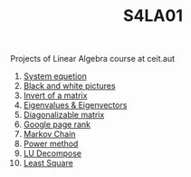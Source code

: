 <h1 align="center">
  S4LA01
</h1>

<br />

Projects of Linear Algebra course at ceit.aut

<ol>
  <li>
    <a href="https://github.com/amirhnajafiz/Linear-Algebra-Course/tree/master/01.%20System%20Equetion">
      System equetion
    </a>
  </li>
  <li>
    <a href="https://github.com/amirhnajafiz/Linear-Algebra-Course/tree/master/02.%20Black%20%26%20White%20Pics">
      Black and white pictures
    </a>
  </li>
  <li>
    <a href="https://github.com/amirhnajafiz/Linear-Algebra-Course/tree/master/03.%20Invert%20Matrix">
      Invert of a matrix
    </a>
  </li>
  <li>
    <a href="https://github.com/amirhnajafiz/Linear-Algebra-Course/tree/master/04.%20Eigenvalue%20%26%20Eigenvector">
      Eigenvalues & Eigenvectors
    </a>
  </li>
  <li>
    <a href="https://github.com/amirhnajafiz/Linear-Algebra-Course/tree/master/05.%20Diagonalizable%20Matrix">
      Diagonalizable matrix
    </a>
  </li>
  <li>
    <a href="https://github.com/amirhnajafiz/Linear-Algebra-Course/tree/master/06.%20Google%20Page%20Rank">
      Google page rank
    </a>
  </li>
  <li>
    <a href="https://github.com/amirhnajafiz/Linear-Algebra-Course/tree/master/07.%20Markov%20Chain">
      Markov Chain
    </a>
  </li>
  <li>
    <a href="https://github.com/amirhnajafiz/Linear-Algebra-Course/tree/master/08.%20Power%20Method">
      Power method
    </a>
  </li>
  <li>
    <a href="https://github.com/amirhnajafiz/Linear-Algebra-Course/tree/master/09.%20LU%20Decompose">
      LU Decompose
    </a>
  </li>
  <li>
    <a href="https://github.com/amirhnajafiz/Linear-Algebra-Course/tree/master/10.%20Least%20Square">
      Least Square
    </a>
  </li>
</ol>
